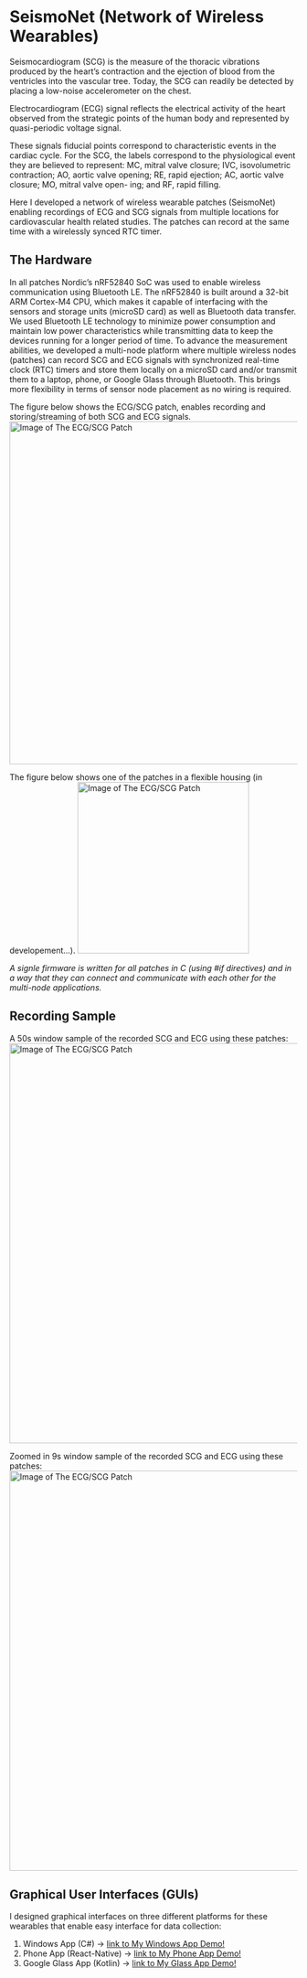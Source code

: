 # SeismoNet (Network of Wireless Wearables)

Seismocardiogram (SCG) is the measure of the thoracic vibrations produced by the heart’s contraction and the ejection of blood from the ventricles into the vascular tree. Today, the SCG can readily be detected by placing a low-noise accelerometer on the chest. 

Electrocardiogram (ECG) signal reflects the electrical activity of the heart observed from the strategic points of the human body and represented by quasi-periodic voltage signal.

These signals fiducial points correspond to characteristic events in the cardiac cycle. For the SCG, the labels correspond to the physiological event they are believed to represent: MC, mitral valve closure; IVC, isovolumetric contraction; AO, aortic valve opening; RE, rapid ejection; AC, aortic valve closure; MO, mitral valve open- ing; and RF, rapid filling.

Here I developed a network of wireless wearable patches (SeismoNet) enabling  recordings of ECG and SCG signals from multiple locations for cardiovascular health related studies. The patches can record at the same time with a wirelessly synced RTC timer.

## The Hardware

In all patches Nordic’s nRF52840 SoC was used to enable wireless communication using Bluetooth LE. The nRF52840 is built around a 32-bit ARM Cortex-M4 CPU, which makes it capable of interfacing with the sensors and storage units (microSD card) as well as Bluetooth data transfer. We used Bluetooth LE technology to minimize power consumption and maintain low power characteristics while transmitting data to keep the devices running for a longer period of time. To advance the measurement abilities, we developed a multi-node platform where multiple wireless nodes (patches) can record SCG and ECG signals with synchronized real-time clock (RTC) timers and store them locally on a microSD card and/or transmit them to a laptop, phone, or Google Glass through Bluetooth. This brings more flexibility in terms of sensor node placement as no wiring is required.

The figure below shows the ECG/SCG patch, enables recording and storing/streaming of both SCG and ECG signals.\
<img src="https://github.com/mohnikbakht/Cardio_Wearable_Patch_Demo/blob/main/Images/ECG_SCG_Patch.png" alt="Image of The ECG/SCG Patch" width="600"/>

The figure below shows one of the patches in a flexible housing (in developement...).
<img src="https://github.com/mohnikbakht/Cardio_Wearable_Patch_Demo/blob/main/Images/SCG%20patch.jpg" alt="Image of The ECG/SCG Patch" width="300"/>

*A signle firmware is written for all patches in C (using #if directives) and in a way that they can connect and communicate with each other for the multi-node applications.* 

## Recording Sample

A 50s window sample of the recorded SCG and ECG using these patches:
<img src="https://github.com/mohnikbakht/Cardio_Wearable_Patch_Demo/blob/main/Images/data_sample_1.png" alt="Image of The ECG/SCG Patch" width="700"/>

Zoomed in 9s window sample of the recorded SCG and ECG using these patches:
<img src="https://github.com/mohnikbakht/Cardio_Wearable_Patch_Demo/blob/main/Images/data_sample_2.png" alt="Image of The ECG/SCG Patch" width="700"/>



## Graphical User Interfaces (GUIs)

I designed graphical interfaces on three different platforms for these wearables that enable easy interface for data collection:
1) Windows App (C#) -> [link to My Windows App Demo!](https://github.com/mohnikbakht/SeismoNet_Windows_GUI_Demo)
2) Phone App (React-Native) -> [link to My Phone App Demo!](https://github.com/mohnikbakht/SeismoNet_React_Native_GUI_Demo)
3) Google Glass App (Kotlin) -> [link to My Glass App Demo!](https://github.com/mohnikbakht/SeismoNet-Google_Glass_GUI_Demo)
